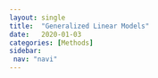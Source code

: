 ```yaml
---
layout: single
title:  "Generalized Linear Models"
date:   2020-01-03
categories: [Methods]
sidebar: 
 nav: "navi"
---
```


<object data="/assets/statistics/GLM.pdf" type="application/pdf" width="100%" height="100%">
</object>